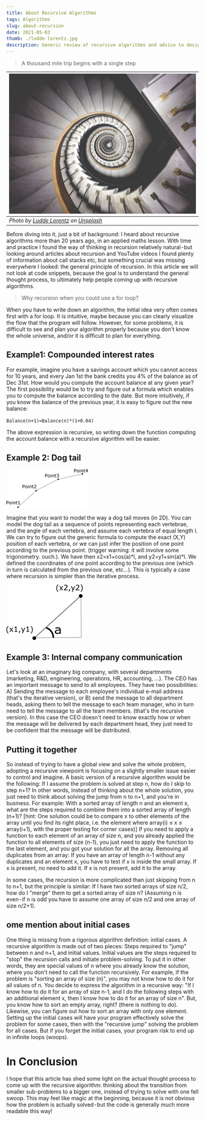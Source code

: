 ```yaml
---
title: About Recursive Algorithms
tags: Algorithms
slug: about-recursion
date: 2021-05-03
thumb: ./ludde-lorentz.jpg
description: Generic review of recursive algorithms and advice to design such algorithms
---
```


> A thousand mile trip begins with a single step

| ![infinite staircase](./ludde-lorentz.jpg)                                                                                                                                                                                                |
| ----------------------------------------------------------------------------------------------------------------------------------------------------------------------------------------------------------------------------------------- |
| _Photo by [Ludde Lorentz](https://unsplash.com/@luddelorentz?utm_source=unsplash&utm_medium=referral&utm_content=creditCopyText) on [Unsplash](https://unsplash.com/?utm_source=unsplash&utm_medium=referral&utm_content=creditCopyText)_ |

Before diving into it, just a bit of background: I heard about recursive algorithms more than 20 years ago, in an applied maths lesson. With time and practice I found the way of thinking in recursion relatively natural - but looking around articles about recursion and YouTube videos I found plenty of information about call stacks etc, but something crucial was missing everywhere I looked: the general principle of recursion. In this article we will not look at code snippets, because the goal is to understand the general thought process, to ultimately help people coming up with recursive algorithms.

> Why recursion when you could use a for loop?

When you have to write down an algorithm, the initial idea very often comes first with a for loop. It is intuitive, maybe because you can clearly visualize the flow that the program will follow.
However, for some problems, it is difficult to see and plan your algorithm properly because you don't know the whole universe, and/or it is difficult to plan for everything.

## Example1: Compounded interest rates

For example, imagine you have a savings account which you cannot access for 10 years, and every Jan 1st the bank credits you 4% of the balance as of Dec 31st. How would you compute the account balance at any given year?
The first possibility would be to try and figure out a formula which enables you to compute the balance according to the date.
But more intuitively, if you know the balance of the previous year, it is easy to figure out the new balance:

`Balance(n+1)=Balance(n)*(1+0.04)`

The above expression is recursive, so writing down the function computing the account balance with a recursive algorithm will be easier.

## Example 2: Dog tail

![dog tail structure](./DogTail.png)

Imagine that you want to model the way a dog tail moves (in 2D). You can model the dog tail as a sequence of points representing each vertebrae, and the angle of each vertebra, and assume each vertebra of equal length l.
We can try to figure out the generic formula to compute the exact (X,Y) position of each vertebra, or we can just infer the position of one point according to the previous point. (trigger warning: it will involve some trigonometry. ouch.).
We have then x2=x1+cos(a)*l, and y2=y1+sin(a)*l.
We defined the coordinates of one point according to the previous one (which in turn is calculated from the previous one, etc…). This is typically a case where recursion is simpler than the iterative process.

![angle and trigonometry formula](./DetailedPoint.png)

## Example 3: Internal company communication

Let's look at an imaginary big company, with several departments (marketing, R&D, engineering, operations, HR, accounting, …). The CEO has an important message to send to all employees. They have two possibilities: A) Sending the message to each employee's individual e-mail address (that's the iterative version), or B) send the message to all department heads, asking them to tell the message to each team manager, who in turn need to tell the message to all the team members. (that's the recursive version). In this case the CEO doesn't need to know exactly how or when the message will be delivered by each department head, they just need to be confident that the message will be distributed.

## Putting it together

So instead of trying to have a global view and solve the whole problem, adopting a recursive viewpoint is focusing on a slightly smaller issue easier to control and imagine.
A basic version of a recursive algorithm would be the following:
If I assume the problem is solved at step n, how do I skip to step n+1?
In other words, instead of thinking about the whole solution, you just need to think about solving the jump from n to n+1, and you're in business.
For example:
With a sorted array of length n and an element x, what are the steps required to combine them into a sorted array of length (n+1)? [hint: One solution could be to compare x to other elements of the array until you find its right place, i.e. the element where array(i) ≤ x ≤ array(i+1), with the proper testing for corner cases)]
If you need to apply a function to each element of an array of size n, and you already applied the function to all elements of size (n-1), you just need to apply the function to the last element, and you got your solution for all the array.
Removing all duplicates from an array: If you have an array of length n-1 without any duplicates and an element x, you have to test if x is inside the small array. If x is present, no need to add it. If x is not present, add it to the array.

In some cases, the recursion is more complicated than just skipping from n to n+1, but the principle is similar:
If I have two sorted arrays of size n/2, how do I "merge" them to get a sorted array of size n? (Assuming n is even - if n is odd you have to assume one array of size n/2 and one array of size n/2+1).

## ome mention about initial cases

One thing is missing from a rigorous algorithm definition: initial cases. A recursive algorithm is made out of two pieces: Steps required to "jump" between n and n+1, and initial values.
Initial values are the steps required to "stop" the recursion calls and initiate problem-solving. To put it in other words, they are special values of n where you already know the solution, where you don't need to call the function recursively.
For example, if the problem is "sorting an array of size (n)", you may not know how to do it for all values of n. You decide to express the algorithm in a recursive way: "If I know how to do it for an array of size n-1, and I do the following steps with an additional element x, then I know how to do it for an array of size n". But, you know how to sort an empty array, right? (there is nothing to do). Likewise, you can figure out how to sort an array with only one element.
Setting up the initial cases will have your program effectively solve the problem for some cases, then with the "recursive jump" solving the problem for all cases. But if you forget the initial cases, your program risk to end up in infinite loops (woops).

# In Conclusion

I hope that this article has shed some light on the actual thought process to come up with the recursive algorithm: thinking about the transition from smaller sub-problems to a bigger one, instead of trying to solve with one fell swoop. This may feel like magic at the beginning, because it is not obvious how the problem is actually solved - but the code is generally much more readable this way!
